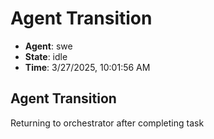 # Agent Transition

- **Agent**: swe
- **State**: idle
- **Time**: 3/27/2025, 10:01:56 AM

## Agent Transition

Returning to orchestrator after completing task


